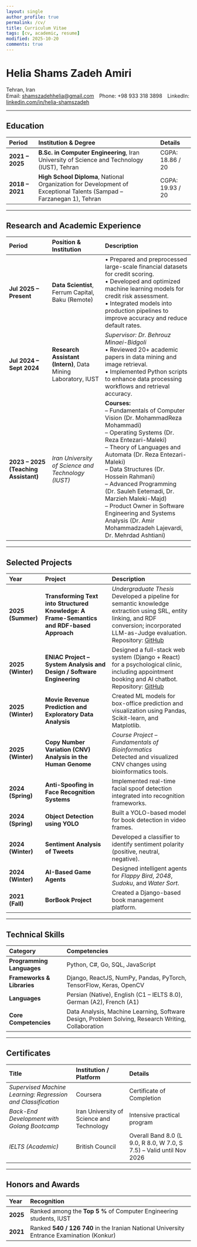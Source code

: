 ```yaml
---
layout: single
author_profile: true
permalink: /cv/
title: Curriculum Vitae
tags: [cv, academic, resume]
modified: 2025-10-20
comments: true
---
```


# **Helia Shams Zadeh Amiri**

Tehran, Iran  
Email: [shamszadehhelia@gmail.com](mailto:shamszadehhelia@gmail.com) Phone: +98 933 318 3898 LinkedIn: [linkedin.com/in/helia-shamszadeh](https://www.linkedin.com/in/helia-shamszadeh)

---

## **Education**

| Period | Institution & Degree | Details |
|:--------|:----------------------|:---------|
| **2021 – 2025** | **B.Sc. in Computer Engineering**, Iran University of Science and Technology (IUST), Tehran | CGPA: 18.86 / 20 |
| **2018 – 2021** | **High School Diploma**, National Organization for Development of Exceptional Talents (Sampad – Farzanegan 1), Tehran | CGPA: 19.93 / 20 |

---

## **Research and Academic Experience**

| Period | Position & Institution | Description |
|:--------|:-----------------------|:-------------|
| **Jul 2025 – Present** | **Data Scientist**, Ferrum Capital, Baku (Remote) | • Prepared and preprocessed large-scale financial datasets for credit scoring.<br>• Developed and optimized machine learning models for credit risk assessment.<br>• Integrated models into production pipelines to improve accuracy and reduce default rates. |
| **Jul 2024 – Sept 2024** | **Research Assistant (Intern)**, Data Mining Laboratory, IUST | *Supervisor: Dr. Behrouz Minaei-Bidgoli*<br>• Reviewed 20+ academic papers in data mining and image retrieval.<br>• Implemented Python scripts to enhance data processing workflows and retrieval accuracy. |
| **2023 – 2025 (Teaching Assistant)** | *Iran University of Science and Technology (IUST)* | **Courses:**<br>– Fundamentals of Computer Vision (Dr. MohammadReza Mohammadi)<br>– Operating Systems (Dr. Reza Entezari-Maleki)<br>– Theory of Languages and Automata (Dr. Reza Entezari-Maleki)<br>– Data Structures (Dr. Hossein Rahmani)<br>– Advanced Programming (Dr. Sauleh Eetemadi, Dr. Marzieh Maleki-Majd)<br>– Product Owner in Software Engineering and Systems Analysis (Dr. Amir Mohammadzadeh Lajevardi, Dr. Mehrdad Ashtiani) |

---

## **Selected Projects**

| Year | Project | Description |
|:------|:---------|:-------------|
| **2025 (Summer)** | **Transforming Text into Structured Knowledge: A Frame-Semantics and RDF-based Approach** | *Undergraduate Thesis*<br>Developed a pipeline for semantic knowledge extraction using SRL, entity linking, and RDF conversion; incorporated LLM-as-Judge evaluation.<br>Repository: [GitHub](#) |
| **2025 (Winter)** | **ENIAC Project – System Analysis and Design / Software Engineering** | Designed a full-stack web system (Django + React) for a psychological clinic, including appointment booking and AI chatbot.<br>Repository: [GitHub](#) |
| **2025 (Winter)** | **Movie Revenue Prediction and Exploratory Data Analysis** | Created ML models for box-office prediction and visualization using Pandas, Scikit-learn, and Matplotlib. |
| **2025 (Winter)** | **Copy Number Variation (CNV) Analysis in the Human Genome** | *Course Project – Fundamentals of Bioinformatics*<br>Detected and visualized CNV changes using bioinformatics tools. |
| **2024 (Spring)** | **Anti-Spoofing in Face Recognition Systems** | Implemented real-time facial spoof detection integrated into recognition frameworks. |
| **2024 (Spring)** | **Object Detection using YOLO** | Built a YOLO-based model for book detection in video frames. |
| **2024 (Winter)** | **Sentiment Analysis of Tweets** | Developed a classifier to identify sentiment polarity (positive, neutral, negative). |
| **2024 (Winter)** | **AI-Based Game Agents** | Designed intelligent agents for *Flappy Bird*, *2048*, *Sudoku*, and *Water Sort*. |
| **2021 (Fall)** | **BorBook Project** | Created a Django-based book management platform. |

---

## **Technical Skills**

| Category | Competencies |
|:-----------|:-------------|
| **Programming Languages** | Python, C#, Go, SQL, JavaScript |
| **Frameworks & Libraries** | Django, ReactJS, NumPy, Pandas, PyTorch, TensorFlow, Keras, OpenCV |
| **Languages** | Persian (Native), English (C1 – IELTS 8.0), German (A2), French (A1) |
| **Core Competencies** | Data Analysis, Machine Learning, Software Design, Problem Solving, Research Writing, Collaboration |

---

## **Certificates**

| Title | Institution / Platform | Details |
|:-------|:------------------------|:---------|
| *Supervised Machine Learning: Regression and Classification* | Coursera | Certificate of Completion |
| *Back-End Development with Golang Bootcamp* | Iran University of Science and Technology | Intensive practical program |
| *IELTS (Academic)* | British Council | Overall Band 8.0 (L 9.0, R 8.0, W 7.0, S 7.5) – Valid until Nov 2026 |

---

## **Honors and Awards**

| Year | Recognition |
|:------|:-------------|
| **2025** | Ranked among the **Top 5 %** of Computer Engineering students, IUST |
| **2021** | Ranked **540 / 126 740** in the Iranian National University Entrance Examination (Konkur) |
